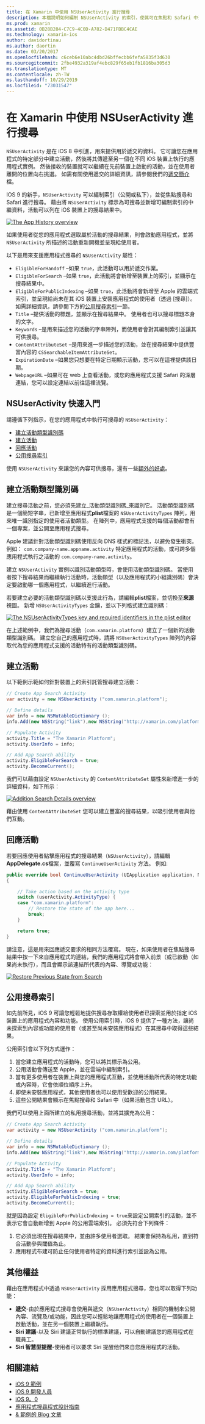 ```yaml
---
title: 在 Xamarin 中使用 NSUserActivity 進行搜尋
description: 本檔說明如何編制 NSUserActivity 的索引，使其可在焦點和 Safari 中進行搜尋。 它討論如何在搜尋結果中回應 NSUserActivity 的選取專案。
ms.prod: xamarin
ms.assetid: 0B28B284-C7C9-4C0D-A782-D471FBBC4CAE
ms.technology: xamarin-ios
author: davidortinau
ms.author: daortin
ms.date: 03/20/2017
ms.openlocfilehash: c6ceb6e10abc4dbd26bffecbb6fefa5835f3d630
ms.sourcegitcommit: 2fbe4932a319af4ebc829f65eb1fb1816ba305d3
ms.translationtype: MT
ms.contentlocale: zh-TW
ms.lasthandoff: 10/29/2019
ms.locfileid: "73031547"
---
```

# <a name="search-with-nsuseractivity-in-xamarinios"></a>在 Xamarin 中使用 NSUserActivity 進行搜尋

`NSUserActivity` 是在 iOS 8 中引進，用來提供用於遞交的資料。
它可讓您在應用程式的特定部分中建立活動，然後將其傳遞至另一個在不同 iOS 裝置上執行的應用程式實例。 然後接收的裝置就可以繼續在先前裝置上啟動的活動，並在使用者離開的位置向右挑選。 如需有關使用遞交的詳細資訊，請參閱我們的[遞交簡介](~/ios/platform/handoff.md)檔。

IOS 9 的新手，`NSUserActivity` 可以編制索引（公開或私下），並從焦點搜尋和 Safari 進行搜尋。 藉由將 `NSUserActivity` 標示為可搜尋並新增可編制索引的中繼資料，活動可以列在 iOS 裝置上的搜尋結果中。

[![](nsuseractivity-images/apphistory01.png "The App History overview")](nsuseractivity-images/apphistory01.png#lightbox)

如果使用者從您的應用程式選取屬於活動的搜尋結果，則會啟動應用程式，並將 `NSUserActivity` 所描述的活動重新開機並呈現給使用者。

以下是用來支援應用程式搜尋的 `NSUserActivity` 屬性：

- `EligibleForHandoff` –如果 `true`，此活動可以用於遞交作業。
- `EligibleForSearch` –如果 `true`，此活動將會新增至裝置上的索引，並顯示在搜尋結果中。
- `EligibleForPublicIndexing` –如果 `true`，此活動將會新增至 Apple 的雲端式索引，並呈現給尚未在其 iOS 裝置上安裝應用程式的使用者（透過 [搜尋]）。 如需詳細資訊，請參閱下方的[公用搜尋索引](#public-search-indexing)一節。
- `Title` –提供活動的標題，並顯示在搜尋結果中。 使用者也可以搜尋標題本身的文字。
- `Keywords` –是用來描述您的活動的字串陣列，而使用者會對其編制索引並讓其可供搜尋。
- `ContentAttributeSet` –是用來進一步描述您的活動，並在搜尋結果中提供豐富內容的 `CSSearchableItemAttributeSet`。
- `ExpirationDate` –如果您只想要在特定日期顯示活動，您可以在這裡提供該日期。
- `WebpageURL` –如果可在 web 上查看活動，或您的應用程式支援 Safari 的深層連結，您可以設定連結以前往這裡流覽。

## <a name="nsuseractivity-quickstart"></a>NSUserActivity 快速入門

請遵循下列指示，在您的應用程式中執行可搜尋的 `NSUserActivity`：

- [建立活動類型識別碼](#creatingtypeid)
- [建立活動](#createactivity)
- [回應活動](#respondactivity)
- [公用搜尋索引](#indexing)

使用 `NSUserActivity` 來讓您的內容可供搜尋，還有一些[額外的好處](#benefits)。

<a name="creatingtypeid" />

## <a name="creating-activity-type-identifiers"></a>建立活動類型識別碼

建立搜尋活動之前，您必須先建立_活動類型識別碼_來識別它。 活動類型識別碼是一個簡短字串，已新增至應用程式**plist**檔案的 `NSUserActivityTypes` 陣列，用來唯一識別指定的使用者活動類型。 在陣列中，應用程式支援的每個活動都會有一個專案，並公開至應用程式搜尋。 

Apple 建議針對活動類型識別碼使用反向 DNS 樣式的標記法，以避免發生衝突。 例如： `com.company-name.appname.activity` 特定應用程式的活動，或可跨多個應用程式執行之活動的 `com.company-name.activity`。

建立 `NSUserActivity` 實例以識別活動類型時，會使用活動類型識別碼。 當使用者按下搜尋結果而繼續執行活動時，活動類型（以及應用程式的小組識別碼）會決定要啟動哪一個應用程式，以繼續進行活動。

若要建立必要的活動類型識別碼以支援此行為，請編輯**plist**檔案，並切換至**來源**視圖。 新增 `NSUserActivityTypes` 金鑰，並以下列格式建立識別碼：

[![](nsuseractivity-images/type01.png "The NSUserActivityTypes key and required identifiers in the plist editor")](nsuseractivity-images/type01.png#lightbox)

在上述範例中，我們為搜尋活動（`com.xamarin.platform`）建立了一個新的活動類型識別碼。 建立您自己的應用程式時，請將 `NSUserActivityTypes` 陣列的內容取代為您的應用程式支援的活動特有的活動類型識別碼。

<a name="createactivity" />

## <a name="creating-an-activity"></a>建立活動

以下範例示範如何針對裝置上的索引託管搜尋建立活動：

```csharp
// Create App Search Activity
var activity = new NSUserActivity ("com.xamarin.platform");

// Define details
var info = new NSMutableDictionary ();
info.Add(new NSString("link"),new NSString("http://xamarin.com/platform"));

// Populate Activity
activity.Title = "The Xamarin Platform";
activity.UserInfo = info;

// Add App Search ability
activity.EligibleForSearch = true;
activity.BecomeCurrent();
```

我們可以藉由設定 `NSUserActivity` 的 `ContentAttributeSet` 屬性來新增進一步的詳細資料，如下所示：

[![](nsuseractivity-images/apphistory02.png "Addition Search Details overview")](nsuseractivity-images/apphistory02.png#lightbox)

藉由使用 `ContentAttributeSet` 您可以建立豐富的搜尋結果，以吸引使用者與他們互動。

<a name="respondactivity" />

## <a name="responding-to-an-activity"></a>回應活動

若要回應使用者點擊應用程式的搜尋結果（`NSUserActivity`），請編輯**AppDelegate.cs**檔案，並覆寫 `ContinueUserActivity` 方法。 例如:

```csharp
public override bool ContinueUserActivity (UIApplication application, NSUserActivity userActivity, UIApplicationRestorationHandler completionHandler)
{

    // Take action based on the activity type
    switch (userActivity.ActivityType) {
    case "com.xamarin.platform":
        // Restore the state of the app here...
        break;
    }

    return true;
}
```

請注意，這是用來回應遞交要求的相同方法覆寫。 現在，如果使用者在焦點搜尋結果中按一下來自應用程式的連結，我們的應用程式將會帶入前景（或已啟動（如果尚未執行），而且會顯示該連結所代表的內容、導覽或功能：

[![](nsuseractivity-images/apphistory03.png "Restore Previous State from Search")](nsuseractivity-images/apphistory03.png#lightbox)

<a name="indexing" />

## <a name="public-search-indexing"></a>公用搜尋索引

如先前所見，iOS 9 可讓您輕鬆地提供搜尋存取權給使用者已探索並用於指定 iOS 裝置上的應用程式內容和功能。 使用公用索引時，iOS 9 提供了一種方法，讓尚未探索到內容或功能的使用者（或甚至尚未安裝應用程式）在其搜尋中取得這些結果。

公用索引會以下列方式運作：

1. 當您建立應用程式的活動時，您可以將其標示為公用。
2. 公用活動會傳送至 Apple，並在雲端中編制索引。
3. 當有更多使用者在裝置上與您的應用程式互動，並使用活動所代表的特定功能或內容時，它會依順位順序上升。
4. 即使未安裝應用程式，其他使用者也可以使用受歡迎的公用結果。
5. 這些公開結果會顯示在焦點搜尋和 Safari 中（如果活動包含 URL）。

我們可以使用上面所建立的私用搜尋活動，並將其擴充為公用：

```csharp
// Create App Search Activity
var activity = new NSUserActivity ("com.xamarin.platform");

// Define details
var info = new NSMutableDictionary ();
info.Add(new NSString("link"),new NSString("http://xamarin.com/platform"));

// Populate Activity
activity.Title = "The Xamarin Platform";
activity.UserInfo = info;

// Add App Search ability
activity.EligibleForSearch = true;
activity.EligibleForPublicIndexing = true;
activity.BecomeCurrent();
```

就是因為設定 `EligibleForPublicIndexing = true`來設定公開索引的活動，並不表示它會自動新增到 Apple 的公用雲端索引。 必須先符合下列條件：

1. 它必須出現在搜尋結果中，並由許多使用者選取。 結果會保持為私用，直到符合活動參與閾值為止。
2. 應用程式布建可防止任何使用者特定的資料進行索引並設為公用。

<a name="benefits" />

## <a name="additional-benefits"></a>其他權益

藉由在應用程式中透過 `NSUserActivity` 採用應用程式搜尋，您也可以取得下列功能：

- **遞交**-由於應用程式搜尋會使用與遞交（`NSUserActivity`）相同的機制來公開內容、流覽及/或功能，因此您可以輕鬆地讓應用程式的使用者在一個裝置上啟動活動，並在另一個裝置上繼續執行。
- **Siri 建議**-以及 Siri 建議正常執行的標準建議，可以自動建議您的應用程式在職員工。
- **Siri 智慧型提醒**-使用者可以要求 Siri 提醒他們來自您應用程式的活動。

## <a name="related-links"></a>相關連結

- [iOS 9 範例](https://docs.microsoft.com/samples/browse/?products=xamarin&term=Xamarin.iOS+iOS9)
- [iOS 9 開發人員](https://developer.apple.com/ios/pre-release/)
- [iOS 9。0](https://developer.apple.com/library/prerelease/ios/releasenotes/General/WhatsNewIniOS/Articles/iOS9.html)
- [應用程式搜尋程式設計指南](https://developer.apple.com/library/prerelease/ios/documentation/General/Conceptual/AppSearch/index.html#//apple_ref/doc/uid/TP40016308)
- [& 範例的 Blog 文章](https://blog.xamarin.com/improve-discoverability-with-search-in-ios-9/)
